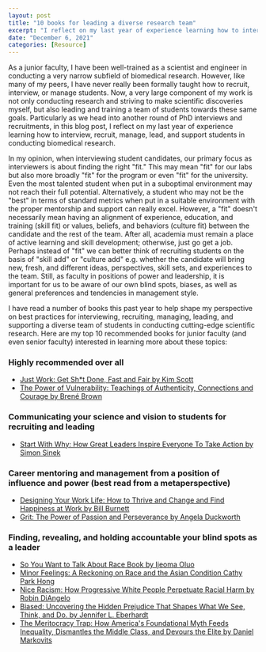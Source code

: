 ```yaml
---
layout: post
title: "10 books for leading a diverse research team"
excerpt: "I reflect on my last year of experience learning how to interview, recruit, manage, lead, and support students in conducting biomedical research and provide my top 10 recommended books on these topics."
date: "December 6, 2021"
categories: [Resource]
---
```


As a junior faculty, I have been well-trained as a scientist and engineer in conducting a very narrow subfield of biomedical research. However, like many of my peers, I have never really been formally taught how to recruit, interview, or manage students. Now, a very large component of my work is not only conducting research and striving to make scientific discoveries myself, but also leading and training a team of students towards these same goals. Particularly as we head into another round of PhD interviews and recruitments, in this blog post, I reflect on my last year of experience learning how to interview, recruit, manage, lead, and support students in conducting biomedical research.  

In my opinion, when interviewing student candidates, our primary focus as interviewers is about finding the right "fit." This may mean "fit" for our labs but also more broadly "fit" for the program or even "fit" for the university. Even the most talented student when put in a suboptimal environment may not reach their full potential. Alternatively, a student who may not be the "best" in terms of standard metrics when put in a suitable environment with the proper mentorship and support can really excel. However, a "fit" doesn't necessarily mean having an alignment of experience, education, and training (skill fit) or values, beliefs, and behaviors (culture fit) between the candidate and the rest of the team. After all, academia must remain a place of active learning and skill development; otherwise, just go get a job. Perhaps instead of "fit" we can better think of recruiting students on the basis of "skill add" or "culture add" e.g. whether the candidate will bring new, fresh, and different ideas, perspectives, skill sets, and experiences to the team. Still, as faculty in positions of power and leadership, it is important for us to be aware of our own blind spots, biases, as well as general preferences and tendencies in management style.  

I have read a number of books this past year to help shape my perspective on best practices for interviewing, recruiting, managing, leading, and supporting a diverse team of students in conducting cutting-edge scientific research. Here are my top 10 recommended books for junior faculty (and even senior faculty) interested in learning more about these topics:  

### Highly recommended over all
- [Just Work: Get Sh*t Done, Fast and Fair by Kim Scott](https://www.goodreads.com/en/book/show/53138021-just-work)
- [The Power of Vulnerability: Teachings of Authenticity, Connections and Courage by Brené Brown](https://www.goodreads.com/book/show/23500254-the-power-of-vulnerability)

### Communicating your science and vision to students for recruiting and leading
- [Start With Why: How Great Leaders Inspire Everyone To Take Action by Simon Sinek](https://www.goodreads.com/book/show/7108725-start-with-why)

### Career mentoring and management from a position of influence and power (best read from a metaperspective)
- [Designing Your Work Life: How to Thrive and Change and Find Happiness at Work by Bill Burnett](https://www.goodreads.com/en/book/show/48635878-designing-your-work-life)
- [Grit: The Power of Passion and Perseverance by Angela Duckworth](https://www.goodreads.com/book/show/27213329-grit)

### Finding, revealing, and holding accountable your blind spots as a leader
- [So You Want to Talk About Race Book by Ijeoma Oluo](https://www.goodreads.com/book/show/35099718-so-you-want-to-talk-about-race)
- [Minor Feelings: A Reckoning on Race and the Asian Condition Cathy Park Hong](https://www.goodreads.com/en/book/show/52845775-minor-feelings)
- [Nice Racism: How Progressive White People Perpetuate Racial Harm by Robin DiAngelo](https://www.goodreads.com/en/book/show/57205027-nice-racism)
- [Biased: Uncovering the Hidden Prejudice That Shapes What We See, Think, and Do. by Jennifer L. Eberhardt](https://www.goodreads.com/en/book/show/40407320-biased)
- [The Meritocracy Trap: How America's Foundational Myth Feeds Inequality, Dismantles the Middle Class, and Devours the Elite by Daniel Markovits](https://www.goodreads.com/en/book/show/43671669-the-meritocracy-trap)
